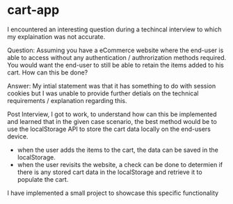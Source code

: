 # cart-app

I encountered an interesting question during a techincal interview to which my explaination was not accurate.

Question: Assuming you have a eCommerce website where the end-user is able to access without any authentication / authrorization methods required. You would want the end-user to still be able to retain the items added to his cart. How can this be done?

Answer: My intial statement was that it has something to do with session cookies but I was unable to provide further detials on the technical requirements / explanation regarding this.

Post Interview, I got to work, to understand how can this be implemented and learned that in the given case scenario, the best method would be to use the localStorage API to store the cart data locally on the end-users device.

- when the user adds the items to the cart, the data can be saved in the localStorage.
- when the user revisits the website, a check can be done to determien if there is any stored cart data in the localStorage and retrieve it to populate the cart.

I have implemented a small project to showcase this specific functionality
